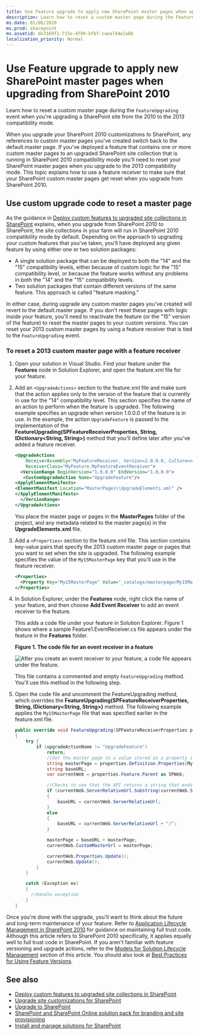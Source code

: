 ```yaml
---
title: Use Feature upgrade to apply new SharePoint master pages when upgrading from SharePoint 2010
description: Learn how to reset a custom master page during the FeatureUpgrading event when you're upgrading a SharePoint site from the 2010 to the 2013 compatibility mode.
ms.date: 01/06/2020
ms.prod: sharepoint
ms.assetid: de3169f1-715e-4f80-bfbf-caea744e2a0b
localization_priority: Normal
---
```

# Use Feature upgrade to apply new SharePoint master pages when upgrading from SharePoint 2010

Learn how to reset a custom master page during the  `FeatureUpgrading` event when you're upgrading a SharePoint site from the 2010 to the 2013 compatibility mode.

When you upgrade your SharePoint 2010 customizations to SharePoint, any references to custom master pages you've created switch back to the default.master page. If you've deployed a feature that contains one or more custom master pages to an upgraded SharePoint site collection that is running in SharePoint 2010 compatibility mode you'll need to reset your SharePoint master pages when you upgrade to the 2013 compatibility mode. This topic explains how to use a feature receiver to make sure that your SharePoint custom master pages get reset when you upgrade from SharePoint 2010.

## Use custom upgrade code to reset a master page

As the guidance in  [Deploy custom features to upgraded site collections in SharePoint](https://technet.microsoft.com/library/dn673579%28v=office.15%29.aspx) explains, when you upgrade from SharePoint 2010 to SharePoint, the site collections in your farm will run in SharePoint 2010 compatibility mode by default. Depending on the approach to upgrading your custom features that you've taken, you'll have deployed any given feature by using either one or two solution packages:

- A single solution package that can be deployed to both the "14" and the "15" compatibility levels, either because of custom logic for the "15" compatibility level, or because the feature works without any problems in both the "14" and the "15" compatibility levels.
- Two solution packages that contain different versions of the same feature. This approach is called "feature masking."

In either case, during upgrade any custom master pages you've created will revert to the default.master page. If you don't reset these pages with logic inside your feature, you'll need to reactivate the feature (or the "15" version of the feature) to reset the master pages to your custom versions. You can reset your 2013 custom master pages by using a feature receiver that is tied to the  `FeatureUpgrading` event.

### To reset a 2013 custom master page with a feature receiver

1. Open your solution in Visual Studio. Find your feature under the **Features** node in Solution Explorer, and open the feature.xml file for your feature.
1. Add an  `<UpgradeActions>` section to the feature.xml file and make sure that the action applies only to the version of the feature that is currently in use for the "14" compatibility level. This section specifies the name of an action to perform when the feature is upgraded. The following example specifies an upgrade when version 1.0.0.0 of the feature is in use. In the example, the action `UpgradeFeature` is passed to the implementation of the **FeatureUpgrading(SPFeatureReceiverProperties, String, IDictionary<String, String>)** method that you'll define later after you've added a feature receiver.

    ```XML
    <UpgradeActions
        ReceiverAssembly="MyFeatureReceiver, Version=2.0.0.0, Culture=neutral, PublicKeyToken=<token>"
        ReceiverClass="MyFeature.MyFeatureEventReceiver">
      <VersionRange BeginVersion="1.0.0.0" EndVersion="1.0.0.0">
       <CustomUpgradeAction Name="UpgradeFeature"/>
    <ApplyElementManifests>
    <ElementManifest Location="MasterPages\\UpgradeElements.xml" />
    </ApplyElementManifests>
      </VersionRange>
    </UpgradeActions>
    ```

    You place the master page or pages in the **MasterPages** folder of the project, and any metadata related to the master page(s) in the **UpgradeElements.xml** file.

1. Add a  `<Properties>` section to the feature.xml file. This section contains key-value pairs that specify the 2013 custom master page or pages that you want to set when the site is upgraded. The following example specifies the value of the `My15MasterPage` key that you'll use in the feature receiver.

    ```xml
    <Properties>
      <Property Key="My15MasterPage" Value="_catalogs/masterpage/My15MasterPage.master" />
    </Properties>
    ```

1. In Solution Explorer, under the **Features** node, right click the name of your feature, and then choose **Add Event Receiver** to add an event receiver to the feature.

    This adds a code file under your feature in Solution Explorer. Figure 1 shows where a sample Feature1.EventReceiver.cs file appears under the feature in the **Features** folder.

    **Figure 1. The code file for an event receiver in a feature**

    ![After you create an event receiver to your feature, a code file appears under the feature.](../images/SP15_FeatureReceiverVS.png)

    This file contains a commented and empty  `FeatureUpgrading` method. You'll use this method in the following step.

1. Open the code file and uncomment the FeatureUpgrading method, which overrides the **FeatureUpgrading(SPFeatureReceiverProperties, String, IDictionary<String, String>)** method. The following example applies the `My15MasterPage` file that was specified earlier in the feature.xml file.

    ```csharp
    public override void FeatureUpgrading(SPFeatureReceiverProperties properties, string upgradeActionName, System.Collections.Generic.IDictionary<string, string> parameters)
    {
        try {
            if (upgradeActionName != "UpgradeFeature")
                return;
                //Set the master page to a value stored as a property in the feature.xml file
                string masterPage = properties.Definition.Properties[My15MasterPage].Value;
                string baseURL;
                var currentWeb = properties.Feature.Parent as SPWeb;

                //Checks to see that the API returns a string that ends in a "/" and if not adds it.
                if (currentWeb.ServerRelativeUrl.Substring(currentWeb.ServerRelativeUrl.Length - 1) == "/")
                {
                    baseURL = currentWeb.ServerRelativeUrl;
                }
                else
                {
                    baseURL = currentWeb.ServerRelativeUrl + "/";
                }

                masterPage = baseURL + masterPage;
                currentWeb.CustomMasterUrl = masterPage;

                currentWeb.Properties.Update();
                currentWeb.Update();
            }
        }

        catch (Exception ex)
        {
          //Handle exception
        }
    }
    ```

Once you're done with the upgrade, you'll want to think about the future and long-term maintenance of your feature. Refer to  [Application Lifecycle Management in SharePoint 2010](https://msdn.microsoft.com/library/office/gg604045%28v=office.14%29.aspx) for guidance on maintaining full trust code. Although this article refers to SharePoint 2010 specifically, it applies equally well to full trust code in SharePoint. If you aren't familiar with feature versioning and upgrade actions, refer to the [Models for Solution Lifecycle Management](https://msdn.microsoft.com/library/office/gg604045%28v=office.14%29.aspx#sectionSection7) section of this article. You should also look at [Best Practices for Using Feature Versions](https://msdn.microsoft.com/library/office/ee535064%28v=office.14%29.aspx).

## See also

- [Deploy custom features to upgraded site collections in SharePoint](https://technet.microsoft.com/library/dn673579%28v=office.15%29.aspx)
- [Upgrade site customizations for SharePoint](upgrade-site-customizations-for-sharepoint.md)
- [Upgrade to SharePoint](https://technet.microsoft.com/library/cc303420%28v=office.15%29.aspx)
- [SharePoint and SharePoint Online solution pack for branding and site provisioning](https://www.microsoft.com/download/details.aspx?id=42030)
- [Install and manage solutions for SharePoint](https://technet.microsoft.com/library/cc263205%28v=office.15%29.aspx)

